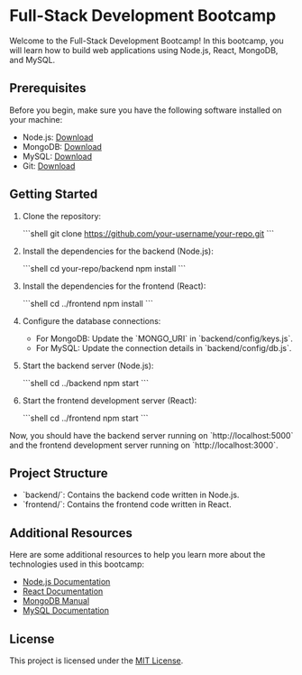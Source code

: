 # Full-Stack Development Bootcamp

Welcome to the Full-Stack Development Bootcamp! In this bootcamp, you will learn how to build web applications using Node.js, React, MongoDB, and MySQL. 

## Prerequisites

Before you begin, make sure you have the following software installed on your machine:

- Node.js: [Download](https://nodejs.org)
- MongoDB: [Download](https://www.mongodb.com)
- MySQL: [Download](https://www.mysql.com)
- Git: [Download](https://git-scm.com)

## Getting Started

1. Clone the repository:

   \`\`\`shell
   git clone https://github.com/your-username/your-repo.git
   \`\`\`

2. Install the dependencies for the backend (Node.js):

   \`\`\`shell
   cd your-repo/backend
   npm install
   \`\`\`

3. Install the dependencies for the frontend (React):

   \`\`\`shell
   cd ../frontend
   npm install
   \`\`\`

4. Configure the database connections:

   - For MongoDB: Update the \`MONGO_URI\` in \`backend/config/keys.js\`.
   - For MySQL: Update the connection details in \`backend/config/db.js\`.

5. Start the backend server (Node.js):

   \`\`\`shell
   cd ../backend
   npm start
   \`\`\`

6. Start the frontend development server (React):

   \`\`\`shell
   cd ../frontend
   npm start
   \`\`\`

Now, you should have the backend server running on \`http://localhost:5000\` and the frontend development server running on \`http://localhost:3000\`.

## Project Structure

- \`backend/\`: Contains the backend code written in Node.js.
- \`frontend/\`: Contains the frontend code written in React.

## Additional Resources

Here are some additional resources to help you learn more about the technologies used in this bootcamp:

- [Node.js Documentation](https://nodejs.org/documentation)
- [React Documentation](https://reactjs.org/docs)
- [MongoDB Manual](https://docs.mongodb.com/manual)
- [MySQL Documentation](https://dev.mysql.com/doc)

## License

This project is licensed under the [MIT License](LICENSE).
